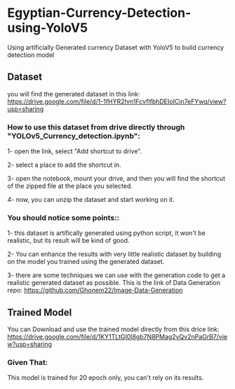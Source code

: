 # Egyptian-Currency-Detection-using-YoloV5
  Using artificially Generated currency Dataset with YoloV5 to build currency detection model 

## Dataset
   you will find the generated dataset in this link:
      https://drive.google.com/file/d/1-1fHYR2hm1FcvflfbhDEIoICin7eFYwq/view?usp=sharing





### How to use this dataset from drive directly through "YOLOv5_Currency_detection.ipynb":

   1- open the link, select "Add shortcut to drive".
   
   2- select a place to add the shortcut in.
   
   3- open the notebook, mount your drive, and then you will find the shortcut of the zipped file at the place you selected.
   
   4- now, you can unzip the dataset and start working on it.
   
    
### You should notice some points::

   1- this dataset is artifically generated using python script, it won't be realistic, but its result will be kind of good. 
   
   2- You can enhance the results with very little realistic dataset by building on the model you trained using the generated dataset.
   
   3- there are some techniques we can use with the generation code to get a realistic generated dataset as possible.
        This is the link of Data Generation repo:
            https://github.com/Ghonem22/Image-Data-Generation

  
  
  
  
  
## Trained Model
   You can Download and use the trained model directly from this drice link:
      https://drive.google.com/file/d/1KY1TLtGI0l8gb7N8PMag2yQv2nPaGrB7/view?usp=sharing


### Given That:
   This model is trained for 20 epoch only, you can't rely on its results.


